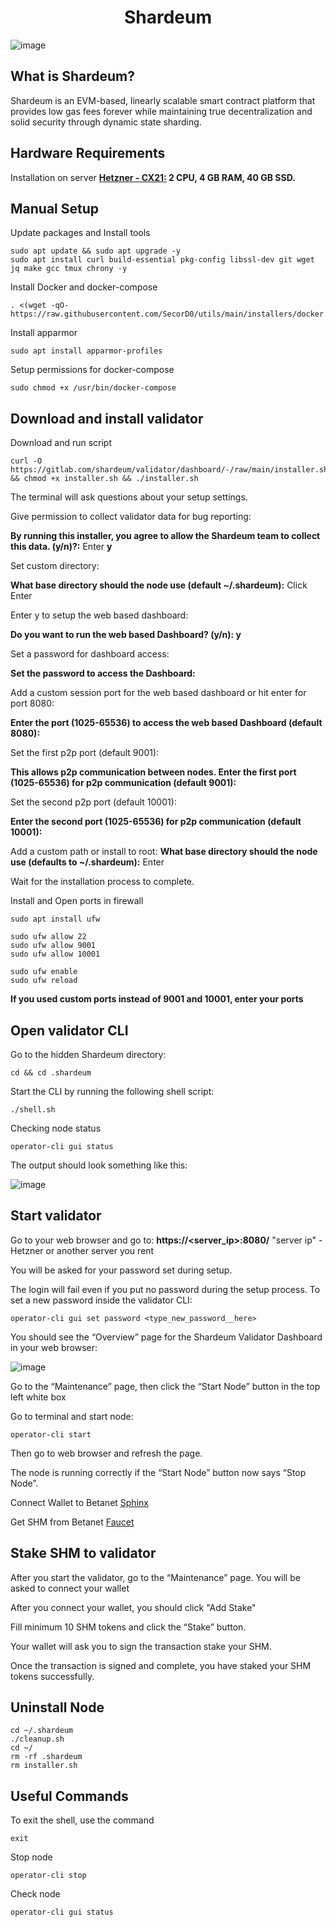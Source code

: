 <!--
parent:
  order: false
-->

<div align="center">
  <h1> Shardeum</h1>
</div>

![image](https://github.com/MirrorReflectionTeam/shardeum-docs/blob/master/Shardeum.png)

## What is Shardeum?

Shardeum is an EVM-based, linearly scalable smart contract platform that provides low gas fees forever while maintaining true decentralization and solid security through dynamic state sharding.

## Hardware Requirements

Installation on server **[Hetzner - CX21:](https://hetzner.cloud/?ref=AwVksaI2T3Nz) 2 CPU, 4 GB RAM, 40 GB SSD.**

## Manual Setup

Update packages and Install tools

```
sudo apt update && sudo apt upgrade -y
sudo apt install curl build-essential pkg-config libssl-dev git wget jq make gcc tmux chrony -y
```

Install Docker and docker-compose

```
. <(wget -qO- https://raw.githubusercontent.com/SecorD0/utils/main/installers/docker.sh)
```

Install apparmor

```
sudo apt install apparmor-profiles
```

Setup permissions for docker-compose

```
sudo chmod +x /usr/bin/docker-compose
```

## Download and install validator

Download and run script

```
curl -O https://gitlab.com/shardeum/validator/dashboard/-/raw/main/installer.sh && chmod +x installer.sh && ./installer.sh
```

The terminal will ask questions about your setup settings.

Give permission to collect validator data for bug reporting:

**By running this installer, you agree to allow the Shardeum team to collect this data. (y/n)?:** Enter **y**

Set custom directory:

**What base directory should the node use (default ~/.shardeum):** Click Enter

Enter y to setup the web based dashboard:

**Do you want to run the web based Dashboard? (y/n): y**

Set a password for dashboard access:

**Set the password to access the Dashboard:**

Add a custom session port for the web based dashboard or hit enter for port 8080:

**Enter the port (1025-65536) to access the web based Dashboard (default 8080):**

Set the first p2p port (default 9001):

**This allows p2p communication between nodes. Enter the first port (1025-65536) for p2p communication (default 9001):**

Set the second p2p port (default 10001):

**Enter the second port (1025-65536) for p2p communication (default 10001):**

Add a custom path or install to root:
**What base directory should the node use (defaults to ~/.shardeum):** Enter

Wait for the installation process to complete.

Install and Open ports in firewall

```
sudo apt install ufw
```
```
sudo ufw allow 22
sudo ufw allow 9001
sudo ufw allow 10001
```
```
sudo ufw enable
sudo ufw reload
```

**If you used custom ports instead of 9001 and 10001, enter your ports**

## Open validator CLI

Go to the hidden Shardeum directory:

```
cd && cd .shardeum
```

Start the CLI by running the following shell script:

```
./shell.sh
```

Checking node status

```
operator-cli gui status
```

The output should look something like this:

![image](https://github.com/MirrorReflectionTeam/shardeum-docs/blob/master/gui%20status.jpg)

## Start validator

Go to your web browser and go to: **https://<server_ip>:8080/** "server ip" - Hetzner or another server you rent

You will be asked for your password set during setup.

The login will fail even if you put no password during the setup process. To set a new password inside the validator CLI:

```
operator-cli gui set password <type_new_password__here>
```

You should see the “Overview” page for the Shardeum Validator Dashboard in your web browser:

![image](https://github.com/MirrorReflectionTeam/shardeum-docs/blob/master/overview.jpg)

Go to the “Maintenance” page, then click the “Start Node” button in the top left white box

Go to terminal and start node:

```
operator-cli start
```
Then go to web browser and refresh the page.

The node is running correctly if the “Start Node” button now says “Stop Node”.

Connect Wallet to Betanet [Sphinx](https://docs.shardeum.org/Network/Endpoints#connect-wallet)

Get SHM from Betanet [Faucet](https://docs.shardeum.org/Faucet/Claim#shardeum-faucet-website)

## Stake SHM to validator

After you start the validator, go to the “Maintenance” page. You will be asked to connect your wallet

After you connect your wallet, you should click "Add Stake"

Fill minimum 10 SHM tokens and click the “Stake” button.

Your wallet will ask you to sign the transaction stake your SHM.

Once the transaction is signed and complete, you have staked your SHM tokens successfully.

## Uninstall Node

```
cd ~/.shardeum
./cleanup.sh
cd ~/
rm -rf .shardeum
rm installer.sh
```

## Useful Commands

To exit the shell, use the command

```
exit
```

Stop node

```
operator-cli stop
```

Check node

```
operator-cli gui status
```
